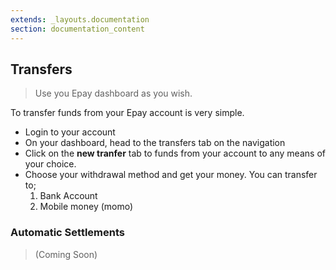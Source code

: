 ```yaml
---
extends: _layouts.documentation
section: documentation_content
---
```


## Transfers

> Use you Epay dashboard as you wish.

To transfer funds from your Epay account is very simple.

* Login to your account
* On your dashboard, head to the transfers tab on the navigation
* Click on the **new tranfer** tab to funds from your account to any means of your choice. 
* Choose your withdrawal method and get your money. You can transfer to;
    1. Bank Account
    2. Mobile money (momo)

### Automatic Settlements

> (Coming Soon)